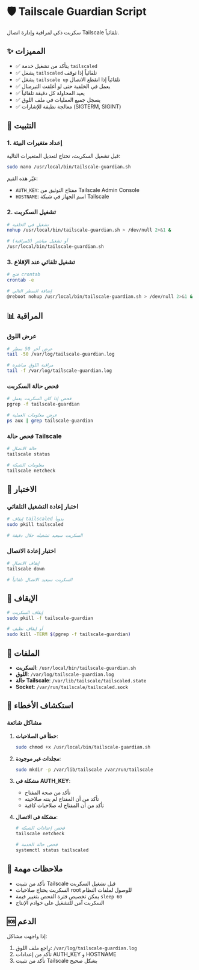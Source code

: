 # 🛡️ Tailscale Guardian Script

سكربت ذكي لمراقبة وإدارة اتصال Tailscale تلقائياً.

## ✨ المميزات

- ✅ يتأكد من تشغيل خدمة `tailscaled`
- ✅ يشغل `tailscaled` تلقائياً إذا توقف
- ✅ يشغل `tailscale up` تلقائياً إذا انقطع الاتصال
- ✅ يعمل في الخلفية حتى لو أغلقت التيرمنال
- ✅ يعيد المحاولة كل دقيقة تلقائياً
- ✅ يسجل جميع العمليات في ملف اللوق
- ✅ معالجة نظيفة للإشارات (SIGTERM, SIGINT)

## 🚀 التثبيت

### 1. إعداد متغيرات البيئة

قبل تشغيل السكربت، تحتاج لتعديل المتغيرات التالية:

```bash
sudo nano /usr/local/bin/tailscale-guardian.sh
```

غيّر هذه القيم:
- `AUTH_KEY`: مفتاح التوثيق من Tailscale Admin Console
- `HOSTNAME`: اسم الجهاز في شبكة Tailscale

### 2. تشغيل السكربت

```bash
# تشغيل في الخلفية
nohup /usr/local/bin/tailscale-guardian.sh > /dev/null 2>&1 &

# أو تشغيل مباشر (للمراقبة)
/usr/local/bin/tailscale-guardian.sh
```

### 3. تشغيل تلقائي عند الإقلاع

```bash
# فتح crontab
crontab -e

# إضافة السطر التالي
@reboot nohup /usr/local/bin/tailscale-guardian.sh > /dev/null 2>&1 &
```

## 📊 المراقبة

### عرض اللوق
```bash
# عرض آخر 50 سطر
tail -50 /var/log/tailscale-guardian.log

# مراقبة اللوق مباشرة
tail -f /var/log/tailscale-guardian.log
```

### فحص حالة السكربت
```bash
# فحص إذا كان السكربت يعمل
pgrep -f tailscale-guardian

# عرض معلومات العملية
ps aux | grep tailscale-guardian
```

### فحص حالة Tailscale
```bash
# حالة الاتصال
tailscale status

# معلومات الشبكة
tailscale netcheck
```

## 🧪 الاختبار

### اختبار إعادة التشغيل التلقائي
```bash
# إيقاف tailscaled يدوياً
sudo pkill tailscaled

# السكربت سيعيد تشغيله خلال دقيقة
```

### اختبار إعادة الاتصال
```bash
# إيقاف الاتصال
tailscale down

# السكربت سيعيد الاتصال تلقائياً
```

## 🛑 الإيقاف

```bash
# إيقاف السكربت
sudo pkill -f tailscale-guardian

# أو إيقاف نظيف
sudo kill -TERM $(pgrep -f tailscale-guardian)
```

## 📁 الملفات

- **السكربت**: `/usr/local/bin/tailscale-guardian.sh`
- **اللوق**: `/var/log/tailscale-guardian.log`
- **حالة Tailscale**: `/var/lib/tailscale/tailscaled.state`
- **Socket**: `/var/run/tailscale/tailscaled.sock`

## 🔧 استكشاف الأخطاء

### مشاكل شائعة

1. **خطأ في الصلاحيات**:
   ```bash
   sudo chmod +x /usr/local/bin/tailscale-guardian.sh
   ```

2. **مجلدات غير موجودة**:
   ```bash
   sudo mkdir -p /var/lib/tailscale /var/run/tailscale
   ```

3. **مشكلة في AUTH_KEY**:
   - تأكد من صحة المفتاح
   - تأكد من أن المفتاح لم ينته صلاحيته
   - تأكد من أن المفتاح له صلاحيات كافية

4. **مشكلة في الاتصال**:
   ```bash
   # فحص إعدادات الشبكة
   tailscale netcheck
   
   # فحص حالة الخدمة
   systemctl status tailscaled
   ```

## 📝 ملاحظات مهمة

- تأكد من تثبيت Tailscale قبل تشغيل السكربت
- السكربت يحتاج صلاحيات root للوصول لملفات النظام
- يمكن تخصيص فترة الفحص بتغيير قيمة `sleep 60`
- السكربت آمن للتشغيل على خوادم الإنتاج

## 🆘 الدعم

إذا واجهت مشاكل:
1. راجع ملف اللوق: `/var/log/tailscale-guardian.log`
2. تأكد من إعدادات AUTH_KEY و HOSTNAME
3. تأكد من تثبيت Tailscale بشكل صحيح
